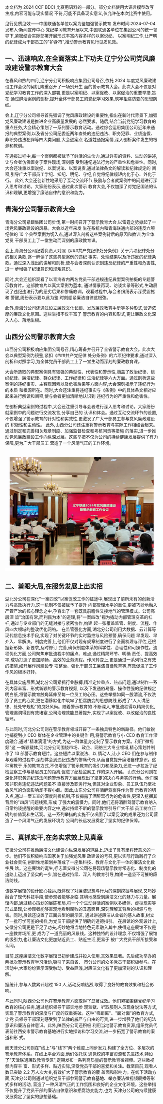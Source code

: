 本文档为 2024 CCF BDCI 比赛用语料的一部分。部分文档使用大语言模型改写生成,内容可能与现实情况 不符,可能不具备现实意义,仅允许在本次比赛中使用。 

见行见质见效——中国联通各单位以案为鉴加强警示教育 发布时间:2024-07-04 发布人:新闻宣传中心 党纪学习教育开展以来,中国联通各单位在集团公司的统一领导下,紧密结合实际部署开展形式丰富内容多样的以案说纪、
以案明纪工作,让严明的纪律成为干部员工的"护身符",推动警示教育见行见质见效。 

## 一、迅速响应,在全面落实上下功夫 辽宁分公司党风廉政建设警示教育大会

在春风和煦的四月,辽宁分公司积极响应集团公司号召,依托 2024 年度党风廉政建设工作会议的契机,隆重召开了一场别开生 面的警示教育大会。此次大会不仅是对党纪学习教育工作的深入部署,更是以案明纪、以案促改、以案促治的重要举措,旨在 通过鲜活案例的剖析,提升全体干部员工的党纪学习效果,筑牢拒腐防变的思想防线。

会上,辽宁分公司领导首先强调了党风廉政建设的重要性,指出在新时代背景下,加强党风廉政建设是推进企业高质量发展的 必然要求。随后,结合当前党纪学习教育的重点任务,大会精心策划了一系列警示教育活动。通过综合运用集团公司近年来通 报的典型案例,以及省分公司纪委近两年查处的违纪违法、职务犯罪、业绩造假、非职务违法犯罪等四大类问题,大会逐案点 名道姓通报案情,深入剖析案件发生的根源和教训。

在通报过程中,每一个案例都被赋予了鲜活的生命力,通过详实的资料、生动的讲述,让与会者仿佛置身于案件现场,深刻感 受到违纪违法行为的严重性和危害性。同时,大会还注重以案说纪、以案说法、以案说责,通过法律条文的解读和纪律规定的 阐释,引导广大干部员工学纪、知纪、明纪、守纪,自觉将纪律规矩内化于心、外化于行。 此外,大会还创新性地采用了互动交流环节,鼓励与会者就案例中的问题进行深入思考和讨论。大家纷纷表示,通过此次警示 教育大会,不仅加深了对党纪国法的认识和理解,更增强了廉洁自律的意识和能力。

## 青海分公司警示教育大会

青海分公司紧跟集团公司步伐,第一时间召开了警示教育大会,以雷霆之势掀起了一场党风廉政建设的风暴。大会以近年来发 生在系统内和青海联通内部的违反六项纪律的 10 个典型案例为切入点,通过深入剖析这些案例背后的原因和教训,为全体党员 干部员工上了一堂生动而深刻的廉政教育课。

会上,青海分公司纪委负责人对照《\#\#\#共产党纪律处分条例》关于六项纪律处分的相关条款,逐一解读了这些典型案例的违纪 事实、处理结果以及所违反的纪律条款。通过深入浅出的讲解和剖析,使与会者深刻认识到违反纪律的严重性和危害性,进一 步增强了纪律意识和规矩意识。

同时,大会还组织观看了以青海省内两名党员干部违规违纪典型案例拍摄的专题警示教育片。这部教育片以真实案例为蓝本, 通过情景再现、访谈实录等形式,生动展现了违纪违法行为的恶劣后果和惨痛教训。观看过程中,与会者纷纷表示深受震撼和 警醒,纷纷表示要以此为鉴,时刻绷紧廉洁自律这根弦。

此外,青海分公司还通过设立廉政文化长廊、发放廉政教育手册等多种形式,营造浓厚的廉政文化氛围。这些举措不仅丰富了 警示教育的内容和形式,更让廉政文化深入人心、落地生根。

## 山西分公司警示教育大会

山西分公司积极响应集团公司号召,精心筹备并召开了全省警示教育大会。此次大会以典型案例为镜鉴,紧扣《\#\#\#共产党纪律 处分条例》的六项纪律要求,通过深入剖析和对照学习,为全体党员干部员工上了一堂生动而深刻的廉政教育课。

大会所选取的典型案例具有较强的典型性、代表性和警示性,涵盖了政治纪律、组织纪律、廉洁纪律、群众纪律、工作纪律和 生活纪律等六大方面。通过剖析这些案例的违纪事实、主客观因素以及危害后果等方面内容,大会深刻揭示了违纪行为的本质 和根源所在。同时,大会还注重将违纪事实与《条例》中的具体条文相对应起来进行解读和阐释,使与会者更加清晰地认识到 违纪行为的严重性和危害性。

在剖析典型案例的过程中,大会还注重引导与会者进行深入思考和讨论。大家纷纷就案例中的问题进行交流发言,分享自己的 认识和体会。通过互动交流环节的设置,不仅增强了警示教育的针对性和实效性,更激发了广大干部员工参与党风廉政建设的 积极性和主动性。 此外,山西分公司还注重将警示教育与实际工作相结合起来。通过制定和完善相关规章制度、加强监督检查和考核问责等措施 的落实,进一步推动党风廉政建设工作向纵深发展。这些举措不仅为公司的持续健康发展提供了有力保障,更为广大干部员工 营造了一个风清气正的工作环境。

![1_image_0.png](1_image_0.png)

## 二、着眼大局,在服务发展上出实招

湖北分公司在深化"一案四改"以案促改工作的征途中,展现出了前所未有的创新活力与高效执行力,这一机制不仅被赋予了提升 内部管理水平的重任,更被巧妙地融入严管严治的核心理念之中,孕育出了一套既具前瞻性又接地气的管理模式。公司高层深 谙"治国有常,而利民为本"的道理,将"一案四改"视为撬动内部管理变革的杠杆,通过与专业部门的无缝对接与紧密协作,构建 起一张覆盖监管、制度、流程、作风四大领域的整改优化网络。 在监管强化方面,湖北分公司利用大数据、云计算等现代信息技术手段,实现了对关键环节的实时监控与风险预警,确保问题 早发现、早介入、早解决。制度完善上,他们不仅对现有规章制度进行了全面梳理与评估,还根据新形势、新要求,及时修订 完善,确保制度体系的科学性、合理性和可操作性。流程优化方面,公司聚焦审批流程中的痛点、难点,通过精简环节、明确 责任、提高效率,成功打造了更加顺畅、高效的业务流程。作风转变上,更是通过一系列行之有效的措施,如开展作风建设专 项整治、强化干部员工廉洁自律教育等,有效促进了工作作风的根本好转。

在具体实施层面,湖北分公司紧抓行业脉搏,精准定位重点、热点问题,通过制作一系列内容丰富、形式新颖的警示教育视频, 以及下发通俗易懂、操作性强的纪律规定明白纸,将警示教育触角延伸至每一位员工的心田。这些举措如同一股清流,不仅洗 涤了员工的心灵,更在潜移默化中筑牢了拒腐防变的思想防线,形成了"人人讲纪律、处处守规矩"的良好风尚。随着警示教育的 不断深入,审批流程得以精简优化,管理漏洞得到有效堵塞,公司治理效能显著提升,实现了以案促改、以改促治的良性循环。

与此同时,河北分公司则在警示教育领域开辟了一条独具特色的新路径。他们敏锐地捕捉到小 CEO 群体在企业管理中的关键作 用,将警示教育与小 CEO 教育工作深度融合,通过"精准滴灌"的方式,为这一群体量身定制了警示教育方案。利用"微视频"这 一新颖载体,河北分公司围绕市场、政企、网络三大专业领域,精心策划并制作了 13 部警示教育短片。这些短片以案说法、以 情动人,让小 CEO 们在参与制作与观看的过程中,深刻体会到违纪违法的惨痛代价,从而自觉提升廉洁自律意识。这种寓教于 乐的教育方式,不仅增强了警示教育的吸引力和感染力,还进一步拉近了纪检监察工作与基层员工的距离,促进了纪检监察工 作的深入开展。 山东分公司则在深化非职务违纪违法问题警示教育方面展现出了坚定的决心与务实的行动。他们深知非职务违纪违法问题虽不 直接涉及职务行为,但其对企业形象、员工队伍乃至社会风气的负面影响却不容小觑。因此,山东分公司将酒醉驾案件作为警 示教育的切入点,通过一案五查的深度剖析机制,不仅揭露了酒醉驾行为的危害性,更深入挖掘其背后的"四风"问题线索,形成 了强大的震慑力。同时,他们还将酒醉驾警示教育纳入日常约谈提醒的重要内容之中,通过持续不断的警示教育引导广大干部 员工树立正确的价值观和生活观。这一系列举措的实施不仅巩固了以案促改的成果还为公司营造了一个风清气正的发展环境为 公司的长远发展奠定了坚实的纪律保障。 

## 三、真抓实干,在务实求效上见真章

安徽分公司在推动廉洁文化建设向纵深发展的道路上,迈出了具有里程碑意义的一步。他们不仅积极响应国家关于加强党风廉 政建设的号召,更以实际行动践行了企业社会责任,创新性地策划并落成了一座集科技、教育与文化于一体的廉洁文化数字展 馆。这座展馆的诞生,标志着安徽分公司在将现场警示教育常态化、制度化的道路上迈出了坚实的一步,旨在通过持续、深入 的教育引导,构建一道坚不可摧的廉洁防线。

该数字展馆的设计匠心独运,既体现了对廉洁思想与行为的深刻挖掘与展现,又巧妙融合了现代科技手段,使参观者能够身临 其境地感受到廉洁文化的魅力与力量。展馆内部,通过精心策划的展陈布局,将一个个生动鲜活的案例以多媒体、虚拟现实等 形式呈现,让参观者能够直观地看到腐败的丑恶面目,深刻理解其背后的根源与危害。同时,展馆还设置了正面典型的展示区, 通过讲述廉洁从业者的感人故事,树立了一批可学可鉴的榜样,为党员干部提供了明确的道德指引。 在展馆的外观设计上,安徽分公司更是下足了功夫,巧妙地将当地特色元素融入其中,使得这座展馆不仅是一座教育场所,更 成为了一道亮丽的风景线。这种独特的设计理念,不仅增强了展馆的吸引力,也让廉洁文化更加贴近员工、贴近生活,更易于 被广大党员干部所接受和认同。

目前,这座廉洁文化数字展馆已初步建成并投入使用,其效果显著。先后成功举办的两批次警示教育学习活动,吸引了来自省、 市分公司的众多党员干部积极参与。在活动中,大家纷纷表示深受触动、受益匪浅,对廉洁文化有了更加深刻的认识和理解。

据统计,参与人数累计超过 150 人,活动反响热烈,取得了良好的教育效果和社会影响。

与此同时,陕西分公司也在警示教育方面取得了显著成效。他们紧密围绕党纪学习教育的核心任务,通过组织领导干部实地参 观监狱、听取服刑人员现身说法等方式,实现了警示教育的深度与广度的双重突破。这种"零距离"、"面对面"的教育方式,让党 员领导干部深刻感受到了法律的威严与自由的可贵,进一步增强了他们的纪法意识和廉洁自律意识。此外,陕西分公司还积极 利用当地警示教育资源,组织党员代表前往西安市警示教育基地进行实地探访和学习交流,进一步拓宽了警示教育的渠道和形 式。

而天津分公司则在"线上"与"线下"两个维度上同步发力,构建了全方位、多层次的警示教育体系。在线上平台方面,他们依托联 通党校的丰富资源和先进技术,特设了"天津联通廉政教育专区",定期发布一系列高质量的警示教育微视频。这些微视频内容丰 富、形式多样、贴近实际,深受党员干部的喜爱和关注。截至目前,观看人数已突破 2.2 万人次大关,有效扩大了警示教育的覆 盖面和影响力。在线下活动方面,天津分公司则通过组织党员干部参观警示教育基地、举办廉洁微视频展播等形式多样的活动, 营造了一种风清气正的工作氛围和良好的企业文化环境。这些举措不仅提升了党员干部的廉洁自律意识和拒腐防变能力,也为 天津分公司的持续健康发展奠定了坚实的思想基础。
